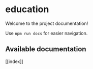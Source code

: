 # education

Welcome to the project documentation!

Use `npm run docs` for easier navigation.

## Available documentation

[[index]]
